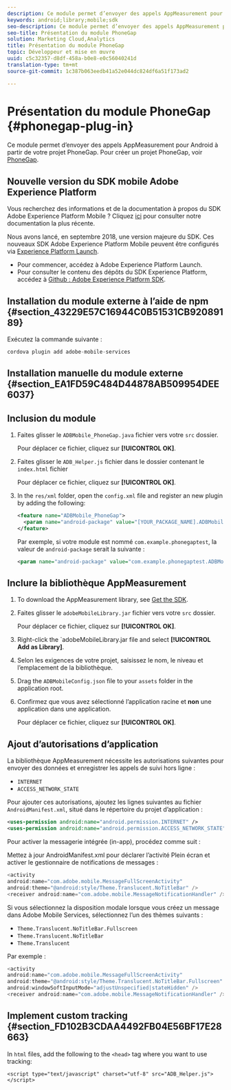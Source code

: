```yaml
---
description: Ce module permet d’envoyer des appels AppMeasurement pour Android à partir de votre projet PhoneGap.
keywords: android;library;mobile;sdk
seo-description: Ce module permet d’envoyer des appels AppMeasurement pour Android à partir de votre projet PhoneGap.
seo-title: Présentation du module PhoneGap
solution: Marketing Cloud,Analytics
title: Présentation du module PhoneGap
topic: Développeur et mise en œuvre
uuid: c5c32357-d8df-458a-b0e8-e0c56040241d
translation-type: tm+mt
source-git-commit: 1c387b063eedb41a52e044dc824df6a51f173ad2

---
```



# Présentation du module PhoneGap {#phonegap-plug-in}

Ce module permet d’envoyer des appels AppMeasurement pour Android à partir de votre projet PhoneGap. Pour créer un projet PhoneGap, voir [PhoneGap](https://helpx.adobe.com/experience-manager/6-4/mobile/using/phonegap.html).

## Nouvelle version du SDK mobile Adobe Experience Platform

Vous recherchez des informations et de la documentation à propos du SDK Adobe Experience Platform Mobile ? Cliquez [ici](https://aep-sdks.gitbook.io/docs/) pour consulter notre documentation la plus récente.

Nous avons lancé, en septembre 2018, une version majeure du SDK. Ces nouveaux SDK Adobe Experience Platform Mobile peuvent être configurés via [Experience Platform Launch](https://www.adobe.com/experience-platform/launch.html).

* Pour commencer, accédez à Adobe Experience Platform Launch.
* Pour consulter le contenu des dépôts du SDK Experience Platform, accédez à [Github : Adobe Experience Platform SDK](https://github.com/Adobe-Marketing-Cloud/acp-sdks).


## Installation du module externe à l’aide de npm {#section_43229E57C16944C0B51531CB92089189}

Exécutez la commande suivante :

```java
cordova plugin add adobe-mobile-services
```

## Installation manuelle du module externe {#section_EA1FD59C484D44878AB509954DEE6037}

## Inclusion du module

1. Faites glisser le `ADBMobile_PhoneGap.java` fichier vers votre `src` dossier.

   Pour déplacer ce fichier, cliquez sur **[!UICONTROL OK]**.

1. Faites glisser le `ADB_Helper.js` fichier dans le dossier contenant le `index.html` fichier

   Pour déplacer ce fichier, cliquez sur **[!UICONTROL OK]**.

1. In the `res/xml` folder, open the `config.xml` file and register an new plugin by adding the following:

   ```xml
   <feature name="ADBMobile_PhoneGap"> 
     <param name="android-package" value="[YOUR_PACKAGE_NAME].ADBMobile_PhoneGap" /> 
   </feature>
   ```

   Par exemple, si votre module est nommé `com.example.phonegaptest`, la valeur de `android-package` serait la suivante :

   ```xml
   <param name="android-package" value="com.example.phonegaptest.ADBMobile_PhoneGap" />
   ```

## Inclure la bibliothèque AppMeasurement

1. To download the AppMeasurement library, see [Get the SDK](/help/android/getting-started/dev-qs.md).
1. Faites glisser le `adobeMobileLibrary.jar` fichier vers votre `src` dossier.

   Pour déplacer ce fichier, cliquez sur **[!UICONTROL OK]**.

1. Right-click the `adobeMobileLibrary.jar file and select **[!UICONTROL Add as Library]**.
1. Selon les exigences de votre projet, saisissez le nom, le niveau et l’emplacement de la bibliothèque.
1. Drag the `ADBMobileConfig.json` file to your `assets` folder in the application root.
1. Confirmez que vous avez sélectionné l’application racine et **non** une application dans une application.

   Pour déplacer ce fichier, cliquez sur **[!UICONTROL OK]**.

## Ajout d’autorisations d’application

La bibliothèque AppMeasurement nécessite les autorisations suivantes pour envoyer des données et enregistrer les appels de suivi hors ligne :

* `INTERNET`
* `ACCESS_NETWORK_STATE`

Pour ajouter ces autorisations, ajoutez les lignes suivantes au fichier `AndroidManifest.xml`, situé dans le répertoire du projet d’application :

```xml
<uses-permission android:name="android.permission.INTERNET" /> 
<uses-permission android:name="android.permission.ACCESS_NETWORK_STATE" />
```

Pour activer la messagerie intégrée (in-app), procédez comme suit :

Mettez à jour AndroidManifest.xml pour déclarer l’activité Plein écran et activer le gestionnaire de notifications de messages :

```java
<activity  
android:name="com.adobe.mobile.MessageFullScreenActivity"  
android:theme="@android:style/Theme.Translucent.NoTitleBar" /> 
<receiver android:name="com.adobe.mobile.MessageNotificationHandler" />
```

Si vous sélectionnez la disposition modale lorsque vous créez un message dans Adobe Mobile Services, sélectionnez l’un des thèmes suivants :

* `Theme.Translucent.NoTitleBar.Fullscreen`
* `Theme.Translucent.NoTitleBar`
* `Theme.Translucent`

Par exemple :

```java
<activity 
android:name="com.adobe.mobile.MessageFullScreenActivity" 
android:theme="@android:style/Theme.Translucent.NoTitleBar.Fullscreen" 
android:windowSoftInputMode="adjustUnspecified|stateHidden" /> 
<receiver android:name="com.adobe.mobile.MessageNotificationHandler" />
```

## Implement custom tracking {#section_FD102B3CDAA4492FB04E56BF17E28663}

In `html` files, add the following to the `<head>` tag where you want to use tracking:

```
<script type="text/javascript" charset="utf-8" src="ADB_Helper.js"></script>
```

